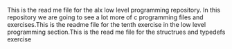 This is the read me file for the alx low level programming repository. In this repository we are going to see a lot more of c programming files and exercises.This is the readme file for the tenth exercise in the low level programming section.This is the read me file for the structrues and typedefs exercise